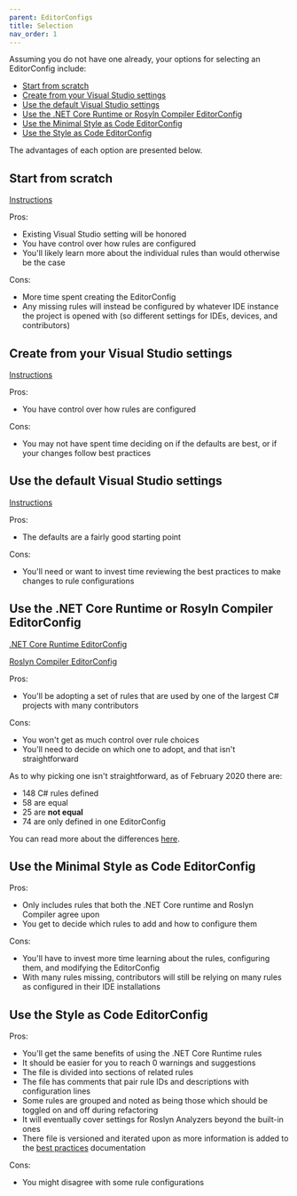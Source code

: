 ```yaml
---
parent: EditorConfigs
title: Selection
nav_order: 1
---
```


Assuming you do not have one already, your options for selecting an EditorConfig include:

* [Start from scratch](#start-from-scratch)
* [Create from your Visual Studio settings](#create-from-your-visual-studio-settings)
* [Use the default Visual Studio settings](#use-the-default-visual-studio-settings)
* [Use the .NET Core Runtime or Rosyln Compiler EditorConfig](#use-the-net-core-runtime-or-rosyln-compiler-editorconfig)
* [Use the Minimal Style as Code EditorConfig](#use-the-minimal-style-as-code-editorconfig)
* [Use the Style as Code EditorConfig](#use-the-style-as-code-editorconfig)

The advantages of each option are presented below.

## Start from scratch

[Instructions](https://docs.microsoft.com/visualstudio/ide/create-portable-custom-editor-options?view=vs-2019#add-and-remove-editorconfig-files)

Pros:

* Existing Visual Studio setting will be honored
* You have control over how rules are configured
* You'll likely learn more about the individual rules than would otherwise be the case

Cons:

* More time spent creating the EditorConfig
* Any missing rules will instead be configured by whatever IDE instance the project is opened with (so different settings for IDEs, devices, and contributors)

## Create from your Visual Studio settings

[Instructions](https://docs.microsoft.com/visualstudio/ide/code-styles-and-code-cleanup?view=vs-2019#code-styles-in-editorconfig-files)

Pros:

* You have control over how rules are configured

Cons:

* You may not have spent time deciding on if the defaults are best, or if your changes follow best practices

## Use the default Visual Studio settings

[Instructions](https://docs.microsoft.com/visualstudio/ide/create-portable-custom-editor-options?view=vs-2019#add-and-remove-editorconfig-files)

Pros:

* The defaults are a fairly good starting point

Cons:

* You'll need or want to invest time reviewing the best practices to make changes to rule configurations

## Use the .NET Core Runtime or Rosyln Compiler EditorConfig

[.NET Core Runtime EditorConfig](https://github.com/dotnet/runtime/blob/master/.editorconfig)

[Roslyn Compiler EditorConfig](https://github.com/dotnet/roslyn/blob/master/.editorconfig)

Pros:

* You'll be adopting a set of rules that are used by one of the largest C# projects with many contributors

Cons:

* You won't get as much control over rule choices
* You'll need to decide on which one to adopt, and that isn't straightforward

As to why picking one isn't straightforward, as of February 2020 there are:

* 148 C# rules defined
* 58 are equal
* 25 are **not equal**
* 74 are only defined in one EditorConfig

You can read more about the differences [here](../EditorConfig/disagreements.md).

## Use the Minimal Style as Code EditorConfig

Pros:

* Only includes rules that both the .NET Core runtime and Roslyn Compiler agree upon
* You get to decide which rules to add and how to configure them

Cons:

* You'll have to invest more time learning about the rules, configuring them, and modifying the EditorConfig
* With many rules missing, contributors will still be relying on many rules as configured in their IDE installations

## Use the Style as Code EditorConfig

Pros:

* You'll get the same benefits of using the .NET Core Runtime rules
* It should be easier for you to reach 0 warnings and suggestions
* The file is divided into sections of related rules
* The file has comments that pair rule IDs and descriptions with configuration lines
* Some rules are grouped and noted as being those which should be toggled on and off during refactoring
* It will eventually cover settings for Roslyn Analyzers beyond the built-in ones
* There file is versioned and iterated upon as more information is added to the [best practices](../Best_Practices/index.md) documentation

Cons:

* You might disagree with some rule configurations
